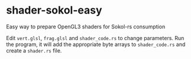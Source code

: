 # shader-sokol-easy
 Easy way to prepare OpenGL3 shaders for Sokol-rs consumption
 
 Edit `vert.glsl`, `frag.glsl` and `shader_code.rs` to change parameters. Run the program, it will add the appropriate byte arrays to `shader_code.rs` and create a `shader.rs` file.
